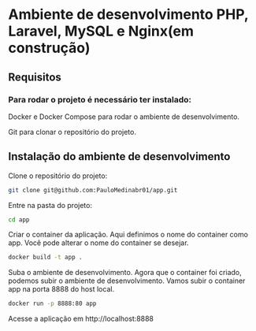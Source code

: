 # Ambiente de desenvolvimento PHP, Laravel, MySQL e Nginx(em construção)

## Requisitos

### Para rodar o projeto é necessário ter instalado:

Docker e Docker Compose para rodar o ambiente de desenvolvimento.

Git para clonar o repositório do projeto.

## Instalação do ambiente de desenvolvimento

Clone o repositório do projeto:

```bash
git clone git@github.com:PauloMedinabr01/app.git
```

Entre na pasta do projeto:

```bash
cd app
```

Criar o container da aplicação. Aqui definimos o nome do container como app. Você pode alterar o nome do container se
desejar.

```bash
docker build -t app .
```

Suba o ambiente de desenvolvimento. Agora que o container foi criado, podemos subir o ambiente de desenvolvimento.
Vamos subir o container app na porta 8888 do host local.

```bash
docker run -p 8888:80 app
```

Acesse a aplicação em http://localhost:8888


